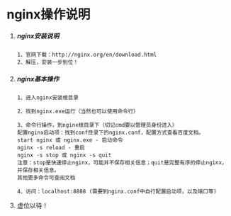 # nginx操作说明

1. ##### nginx安装说明

   ```
   1、官网下载：http://nginx.org/en/download.html
   2、解压，安装一步到位！
   ```

2. ##### nginx基本操作

   ```
   1、进入nginx安装根目录
   
   2、找到nginx.exe运行（当然也可以使用命令行）
   
   3、命令行操作，到nginx根目录下（切记cmd要以管理员身份进入）
   配置nginx启动项：找到conf目录下的nginx.conf，配置方式查看百度文档。
   start nginx 或 nginx.exe - 启动命令
   nginx -s reload - 重启
   nginx -s stop 或 nginx -s quit
   注意：stop是快速停止nginx，可能并不保存相关信息；quit是完整有序的停止nginx，并保存相关信息。
   其他更多命令可查阅文档
   
   4、访问：localhost:8888 (需要到nginx.conf中自行配置启动项，以及端口等)
   ```

3. 虚位以待！